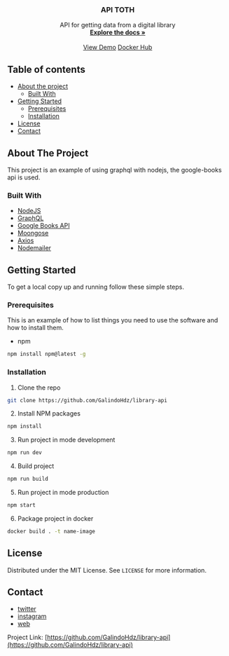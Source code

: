 <!-- PROJECT LOGO -->
<div align="center">
  <h3 align="center">API TOTH</h3>
  <div align="center">
    API for getting data from a digital library
    <br />
    <a href="https://www.notion.so/Library-Toth-API-dc5b5c6eb46b45baac1a52ee3ac0bd1f">
		  <strong>Explore the docs »</strong>
	  </a>
    <br />
    <br />
    <a href="https://api-toth.herokuapp.com/graphql">View Demo</a>
    <a href="https://hub.docker.com/repository/docker/luis3120/library-api">Docker Hub</a>
  </div>
</div>

<!-- TABLE OF CONTENTS -->

## Table of contents

- [About the project](#about-the-project)
  - [Built With](#built-with)
- [Getting Started](#getting-started)
  - [Prerequisites](#prerequisites)
  - [Installation](#installation)
- [License](#license)
- [Contact](#contact)

<!-- ABOUT THE PROJECT -->

## About The Project

This project is an example of using graphql with nodejs, the google-books api is used.

### Built With

- [NodeJS](https://nodejs.org/en/)
- [GraphQL](https://www.graphql.com/)
- [Google Books API](https://developers.google.com/books)
- [Moongose](https://mongoosejs.com/)
- [Axios](https://github.com/axios/axios)
- [Nodemailer](https://nodemailer.com/about/)

<!-- GETTING STARTED -->

## Getting Started

To get a local copy up and running follow these simple steps.

### Prerequisites

This is an example of how to list things you need to use the software and how to install them.

- npm

```sh
npm install npm@latest -g
```

### Installation

1. Clone the repo

```sh
git clone https://github.com/GalindoHdz/library-api
```

2. Install NPM packages

```sh
npm install
```

3. Run project in mode development

```sh
npm run dev
```

4. Build project

```sh
npm run build
```

5. Run project in mode production

```sh
npm start
```

6. Package project in docker

```sh
docker build . -t name-image
```

## License

Distributed under the MIT License. See `LICENSE` for more information.

<!-- CONTACT -->

## Contact

- [twitter](https://twitter.com/GalindoHdzEngin)
- [instagram](https://www.instagram.com/galindo_hdz_engin/)
- [web]()

Project Link: [https://github.com/GalindoHdz/library-api](https://github.com/GalindoHdz/library-api)
